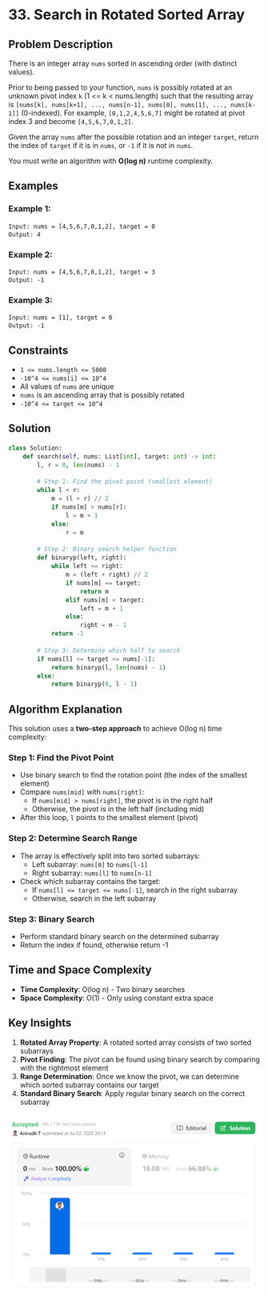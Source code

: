 # 33. Search in Rotated Sorted Array

## Problem Description

There is an integer array `nums` sorted in ascending order (with distinct values).

Prior to being passed to your function, `nums` is possibly rotated at an unknown pivot index `k` (1 <= k < nums.length) such that the resulting array is `[nums[k], nums[k+1], ..., nums[n-1], nums[0], nums[1], ..., nums[k-1]]` (0-indexed). For example, `[0,1,2,4,5,6,7]` might be rotated at pivot index 3 and become `[4,5,6,7,0,1,2]`.

Given the array `nums` after the possible rotation and an integer `target`, return the index of `target` if it is in `nums`, or `-1` if it is not in `nums`.

You must write an algorithm with **O(log n)** runtime complexity.

## Examples

### Example 1:
```
Input: nums = [4,5,6,7,0,1,2], target = 0
Output: 4
```

### Example 2:
```
Input: nums = [4,5,6,7,0,1,2], target = 3
Output: -1
```

### Example 3:
```
Input: nums = [1], target = 0
Output: -1
```

## Constraints

- `1 <= nums.length <= 5000`
- `-10^4 <= nums[i] <= 10^4`
- All values of `nums` are unique
- `nums` is an ascending array that is possibly rotated
- `-10^4 <= target <= 10^4`

## Solution

```python
class Solution:
    def search(self, nums: List[int], target: int) -> int:
        l, r = 0, len(nums) - 1
        
        # Step 1: Find the pivot point (smallest element)
        while l < r:
            m = (l + r) // 2
            if nums[m] > nums[r]:
                l = m + 1
            else:
                r = m
        
        # Step 2: Binary search helper function
        def binaryp(left, right):
            while left <= right:
                m = (left + right) // 2
                if nums[m] == target:
                    return m
                elif nums[m] < target:
                    left = m + 1
                else:
                    right = m - 1
            return -1
        
        # Step 3: Determine which half to search
        if nums[l] <= target <= nums[-1]:
            return binaryp(l, len(nums) - 1)
        else:
            return binaryp(0, l - 1)
```

## Algorithm Explanation

This solution uses a **two-step approach** to achieve O(log n) time complexity:

### Step 1: Find the Pivot Point
- Use binary search to find the rotation point (the index of the smallest element)
- Compare `nums[mid]` with `nums[right]`:
  - If `nums[mid] > nums[right]`, the pivot is in the right half
  - Otherwise, the pivot is in the left half (including mid)
- After this loop, `l` points to the smallest element (pivot)

### Step 2: Determine Search Range
- The array is effectively split into two sorted subarrays:
  - Left subarray: `nums[0]` to `nums[l-1]`
  - Right subarray: `nums[l]` to `nums[n-1]`
- Check which subarray contains the target:
  - If `nums[l] <= target <= nums[-1]`, search in the right subarray
  - Otherwise, search in the left subarray

### Step 3: Binary Search
- Perform standard binary search on the determined subarray
- Return the index if found, otherwise return -1

## Time and Space Complexity

- **Time Complexity**: O(log n) - Two binary searches
- **Space Complexity**: O(1) - Only using constant extra space

## Key Insights

1. **Rotated Array Property**: A rotated sorted array consists of two sorted subarrays
2. **Pivot Finding**: The pivot can be found using binary search by comparing with the rightmost element
3. **Range Determination**: Once we know the pivot, we can determine which sorted subarray contains our target
4. **Standard Binary Search**: Apply regular binary search on the correct subarray

![Algorithm Visualization](image.png)